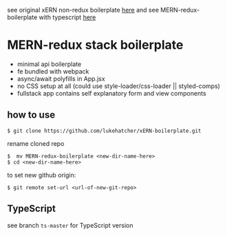 see original xERN non-redux boilerplate [here](https://github.com/lukehatcher/xERN-boilerplate) and see MERN-redux-boilerplate with typescript [here](https://github.com/lukehatcher/MERN-redux-boilerplate/tree/ts-master)

# MERN-redux stack boilerplate
- minimal api boilerplate
- fe bundled with webpack 
- async/await polyfills in App.jsx
- no CSS setup at all (could use style-loader/css-loader || styled-comps)
- fullstack app contains self explanatory form and view components 

## how to use
```
$ git clone https://github.com/lukehatcher/xERN-boilerplate.git
```
rename cloned repo
```
$  mv MERN-redux-boilerplate <new-dir-name-here>
$ cd <new-dir-name-here>
```
to set new github origin:
```
$ git remote set-url <url-of-new-git-repo>
```

## TypeScript
see branch `ts-master` for TypeScript version
